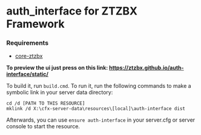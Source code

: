 # auth_interface for ZTZBX Framework

### **Requirements**
- [core-ztzbx](https://github.com/ZTZBX/core-ztzbx)

**To preview the ui just press on this link: https://ztzbx.github.io/auth-interface/static/**

To build it, run `build.cmd`. To run it, run the following commands to make a symbolic link in your server data directory:

```dos
cd /d [PATH TO THIS RESOURCE]
mklink /d X:\cfx-server-data\resources\[local]\auth-interface dist
```

Afterwards, you can use `ensure auth-interface` in your server.cfg or server console to start the resource.
